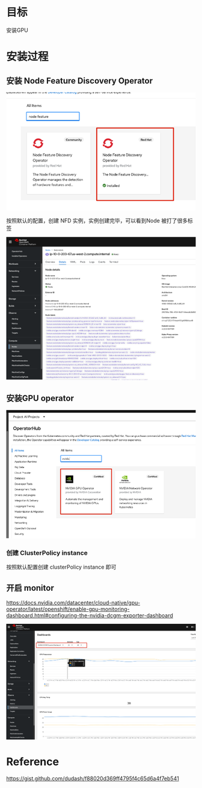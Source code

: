 

# 目标

安装GPU 



# 安装过程



## 安装 Node Feature Discovery Operator 



![image-20230912161751901](./install-gpu.assets/image-20230912161751901.png)



按照默认的配置，创建 NFD 实例，实例创建完毕，可以看到Node 被打了很多标签

![image-20230912162001872](./install-gpu.assets/image-20230912162001872.png)



## 安装GPU operator



![image-20230912162424744](./install-gpu.assets/image-20230912162424744.png)



### 创建 ClusterPolicy instance

按照默认配置创建 clusterPolicy instance 即可





## 开启 monitor



https://docs.nvidia.com/datacenter/cloud-native/gpu-operator/latest/openshift/enable-gpu-monitoring-dashboard.html#configuring-the-nvidia-dcgm-exporter-dashboard



![image-20230912165522911](./install-gpu.assets/image-20230912165522911.png)











# Reference

https://gist.github.com/dudash/f88020d369ff4795f4c65d6a4f7eb541



